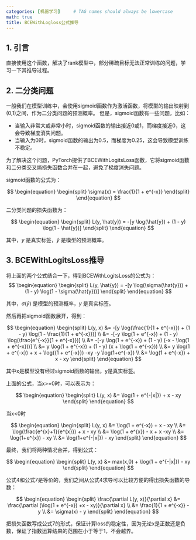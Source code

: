 ```yaml
---
categories: [机器学习]     # TAG names should always be lowercase
math: true
title: BCEWithLogloss公式推导
---
```


## 1. 引言
直接使用这个函数，解决了rank模型中，部分稀疏目标无法正常训练的问题，学习一下其推导过程。
## 2. 二分类问题

一般我们在模型训练中，会使用sigmoid函数作为激活函数，将模型的输出映射到(0,1)之间，作为二分类问题的预测概率。 
但是，sigmoid函数有一些问题，比如：
- 当输入非常大或非常小时，sigmoid函数的输出接近0或1，而梯度接近0，这会导致梯度消失问题。
- 当输入为0时，sigmoid函数的输出为0.5，而梯度为0.25，这会导致模型训练不稳定。

为了解决这个问题，PyTorch提供了BCEWithLogitsLoss函数，它将sigmoid函数和二分类交叉熵损失函数合并在一起，避免了梯度消失问题。

sigmoid函数的公式为：

$$
\begin{equation}
\begin{split}
\sigma(x) = \frac{1}{1 + e^{-x}}
\end{split}
\end{equation}
$$

二分类问题的损失函数为：

$$
\begin{equation}
\begin{split}
L(y, \hat{y}) = -[y \log(\hat{y}) + (1 - y) \log(1 - \hat{y})]
\end{split}
\end{equation}
$$

其中，$y$ 是真实标签，$\hat{y}$ 是模型的预测概率。

## 3. BCEWithLogitsLoss推导

将上面的两个公式结合一下，得到BCEWithLogitsLoss的公式为：
$$ 
\begin{equation}
\begin{split}
L(y, \hat{y}) = -[y \log(\sigma(\hat{y})) + (1 - y) \log(1 - \sigma(\hat{y}))] 
\end{split}
\end{equation}
$$

其中，$\sigma(\hat{y})$ 是模型的预测概率，$y$ 是真实标签。

然后再把sigmoid函数展开，得到：

$$ 
\begin{equation}
\begin{split}
L(y, x) &= -[y \log(\frac{1}{1 + e^{-x}}) + (1 - y) \log(1 - \frac{1}{1 + e^{-x}})]  \\
&= -[-y \log(1 + e^{-x}) + (1 - y) \log(\frac{e^{-x}}{1 + e^{-x}})]  \\
&= -[-y \log(1 + e^{-x}) + (1 - y) (-x - \log(1 + e^{-x}))]  \\ 
&= y \log(1 + e^{-x}) + (1 - y) (x + \log(1 + e^{-x}))  \\  
&= y \log(1 + e^{-x}) + x + \log({1 + e^{-x}}) -xy -y \log(1+e^{-x}) \\
&= \log(1 + e^{-x}) + x - xy
\end{split}
\end{equation}
$$

其中x是模型没有经过sigmoid函数的输出，y是真实标签。

上面的公式，当x>=0时，可以表示为：

$$
\begin{equation}
\begin{split}
L(y, x) &= \log(1 + e^{-|x|}) + x - xy
\end{split}
\end{equation}
$$

当x<0时

$$
\begin{equation}
\begin{split}
L(y, x) &= \log(1 + e^{-x}) + x - xy \\
&= \log(\frac{e^{x}+1}{e^{x}}) + x - xy \\
&= \log(1 + e^{x}) - x + x -xy \\ 
&= \log(1+e^{x}) - xy \\
&= \log(1+e^{-|x|}) - xy
\end{split}
\end{equation}
$$

最终，我们将两种情况合并，得到公式：

$$
\begin{equation}
\begin{split}
L(y, x) &= max(x,0) + \log(1 + e^{-|x|}) - xy
\end{split}
\end{equation}
$$

公式4和公式7是等价的，我们之间从公式4求导可以比较方便的得出损失函数的导数：

$$
\begin{equation}
\begin{split}
\frac{\partial L(y, x)}{\partial x} &= \frac{\partial (\log(1 + e^{-x}) +x - xy)}{\partial x} \\
&= \frac{1}{1 + e^{-x}} - y \\
&= \sigma(x) - y
\end{split}
\end{equation}
$$

把损失函数写成公式7的形式，保证计算loss的稳定性，因为无论x是正数还是负数，保证了指数运算结果的范围在小于等于1，不会越界。
